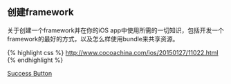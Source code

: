 
## 创建framework
关于创建一个framework并在你的iOS app中使用所需的一切知识，包括开发一个framework的最好的方式，以及怎么样使用bundle来共享资源。  

{% highlight css %}
http://www.cocoachina.com/ios/20150127/11022.html
{% endhighlight %}

<div markdown="0"><a href="http://www.cocoachina.com/ios/20150127/11022.html" class="btn btn-success">Success Button</a></div>


